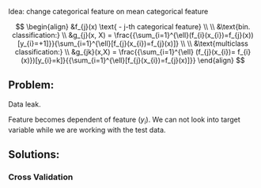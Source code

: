 Idea: change categorical feature on mean categorical feature

$$
\begin{align}
&f_{j}(x) \text{ - j-th categorical feature} \\ \\
&\text{bin. classification:} \\
&g_{j}(x, X) = \frac{{\sum_{i=1}^{\ell}(f_{i}(x_{i})=f_{j}(x))[y_{i}=+1]}}{\sum_{i=1}^{\ell}[f_{j}(x_{i})=f_{j}(x)]} \\ \\
&\text{multiclass classification:} \\
&g_{jk}(x,X) = \frac{{\sum_{i=1}^{\ell} (f_{j}(x_{i})= f_{i}(x)})[y_{i}=k]}{{\sum_{i=1}^{\ell}[f_{j}(x_{i})=f_{j}(x)]}}
\end{align}
$$

## Problem:
Data leak. 

Feature becomes dependent of feature ($y_{i}$). We can not look into target variable while we are working with the test data.

## Solutions:
### Cross Validation